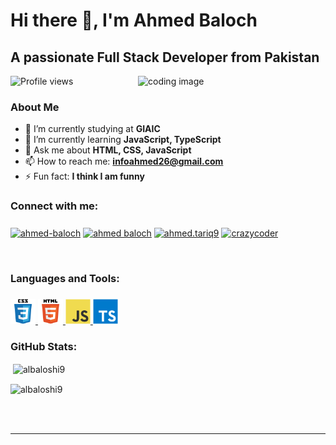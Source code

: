 # Hi there 👋, I'm Ahmed Baloch

## A passionate Full Stack Developer from Pakistan

<img align="right" alt="coding image" width="300" src="https://www.google.com/url?sa=i&url=https%3A%2F%2Fgithub.com%2Frudrabarad%2FGifs&psig=AOvVaw24lzMh5_t-BOi05LROMhum&ust=1712215400735000&source=images&cd=vfe&opi=89978449&ved=0CBEQjRxqFwoTCJjSjfzOpYUDFQAAAAAdAAAAABAT">

![Profile views](https://komarev.com/ghpvc/?username=albaloshi9&label=Profile%20views&color=0e75b6&style=flat)

### About Me
- 🔭 I’m currently studying at **GIAIC**
- 🌱 I’m currently learning **JavaScript, TypeScript**
- 💬 Ask me about **HTML, CSS, JavaScript**
- 📫 How to reach me: **infoahmed26@gmail.com**
- ⚡ Fun fact: **I think I am funny**

### Connect with me:

<h3 align="left"></h3>
<p align="left">
<a href="https://linkedin.com/in/ahmed-baloch-6056102b5" target="blank"><img align="center" src="https://raw.githubusercontent.com/rahuldkjain/github-profile-readme-generator/master/src/images/icons/Social/linked-in-alt.svg" alt="ahmed-baloch" height="30" width="40" /></a>
<a href="https://www.facebook.com/profile.php?id=100007474035794&mibextid=ZbWKwL" target="blank"><img align="center" src="https://raw.githubusercontent.com/rahuldkjain/github-profile-readme-generator/master/src/images/icons/Social/facebook.svg" alt="ahmed baloch" height="30" width="40" /></a>
<a href="https://instagram.com/ahmed.tariq9" target="blank"><img align="center" src="https://raw.githubusercontent.com/rahuldkjain/github-profile-readme-generator/master/src/images/icons/Social/instagram.svg" alt="ahmed.tariq9" height="30" width="40" /></a>
<a href="https://youtube.com/@Albaloshi9?si=cGmhWVAB4YYEICpm" target="blank"><img align="center" src="https://raw.githubusercontent.com/rahuldkjain/github-profile-readme-generator/master/src/images/icons/Social/youtube.svg" alt="crazycoder" height="30" width="40" /></a>
</p>

<br />

### Languages and Tools:

<h3 align="left"></h3>
<p align="left"> <a href="https://www.w3schools.com/css/" target="_blank" rel="noreferrer"> <img src="https://raw.githubusercontent.com/devicons/devicon/master/icons/css3/css3-original-wordmark.svg" alt="css3" width="40" height="40"/> </a> <a href="https://www.w3.org/html/" target="_blank" rel="noreferrer"> <img src="https://raw.githubusercontent.com/devicons/devicon/master/icons/html5/html5-original-wordmark.svg" alt="html5" width="40" height="40"/> </a> <a href="https://developer.mozilla.org/en-US/docs/Web/JavaScript" target="_blank" rel="noreferrer"> <img src="https://raw.githubusercontent.com/devicons/devicon/master/icons/javascript/javascript-original.svg" alt="javascript" width="40" height="40"/> </a> <a href="https://www.typescriptlang.org/" target="_blank" rel="noreferrer"> <img src="https://raw.githubusercontent.com/devicons/devicon/master/icons/typescript/typescript-original.svg" alt="typescript" width="40" height="40"/> </a> </p>

### GitHub Stats:

<p>&nbsp;<img align="center" src="https://github-readme-stats.vercel.app/api?username=albaloshi9&show_icons=true&locale=en" alt="albaloshi9" /></p>

<p><img align="center" src="https://github-readme-streak-stats.herokuapp.com/?user=albaloshi9&" alt="albaloshi9" /></p>

<br />
<br />

---


